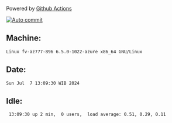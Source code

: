 Powered by [Github Actions](https://github.com/features/actions)

[![Auto commit](https://github.com/hiage/workstation/workflows/Auto%20commit/badge.svg)](https://github.com/hiage/workstation/actions?query=workflow%3A%22Auto+commit%22)

## Machine:
```
Linux fv-az777-896 6.5.0-1022-azure x86_64 GNU/Linux
```
## Date:
```
Sun Jul  7 13:09:30 WIB 2024
```
## Idle:
```
 13:09:30 up 2 min,  0 users,  load average: 0.51, 0.29, 0.11
```
